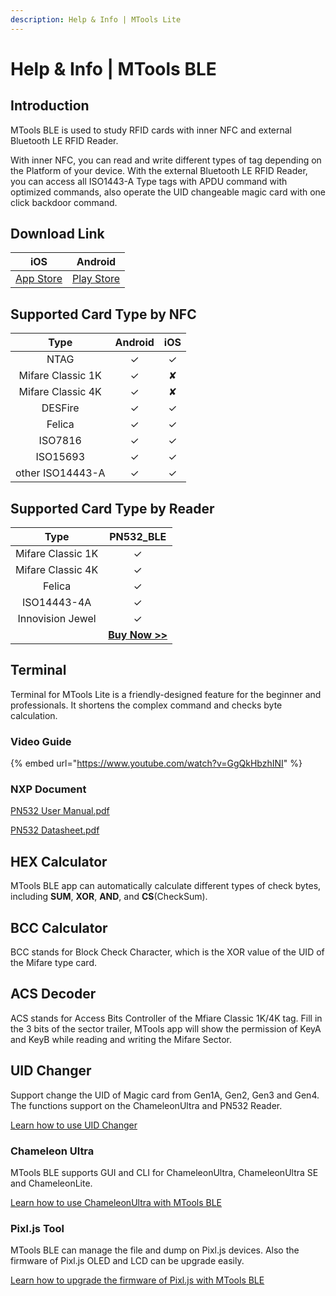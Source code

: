 ```yaml
---
description: Help & Info | MTools Lite
---
```


# Help & Info | MTools BLE

## Introduction

MTools BLE is used to study RFID cards with inner NFC and external Bluetooth LE RFID Reader.&#x20;

With inner NFC, you can read and write different types of tag depending on the Platform of your device. With the external Bluetooth LE RFID Reader, you can access all ISO1443-A Type tags with APDU command with optimized commands, also operate the UID changeable magic card with one click backdoor command.

## Download Link

|                                 iOS                                 |                                        Android                                       |
| :-----------------------------------------------------------------: | :----------------------------------------------------------------------------------: |
| [App Store](https://apps.apple.com/us/app/mtools-lite/id1531345398) | [Play Store](https://play.google.com/store/apps/details?id=com.mtoolstec.mtoolsLite) |

## Supported Card Type by NFC

|        Type       | Android | iOS |
| :---------------: | :-----: | :-: |
|        NTAG       |    ✓    |  ✓  |
| Mifare Classic 1K |    ✓    |  ✘  |
| Mifare Classic 4K |    ✓    |  ✘  |
|      DESFire      |    ✓    |  ✓  |
|       Felica      |    ✓    |  ✓  |
|      ISO7816      |    ✓    |  ✓  |
|      ISO15693     |    ✓    |  ✓  |
|  other ISO14443-A |    ✓    |  ✓  |

## Supported Card Type by Reader

|        Type       |                                   PN532\_BLE                                  |
| :---------------: | :---------------------------------------------------------------------------: |
| Mifare Classic 1K |                                       ✓                                       |
| Mifare Classic 4K |                                       ✓                                       |
|       Felica      |                                       ✓                                       |
|    ISO14443-4A    |                                       ✓                                       |
|  Innovision Jewel |                                       ✓                                       |
|                   | [**Buy Now >>**](https://shop.mtoolstec.com/product/mtools-all-in-one-pn532)  |

## Terminal

Terminal for MTools Lite is a friendly-designed feature for the beginner and professionals. It shortens the complex command and checks byte calculation.&#x20;

### Video Guide

{% embed url="https://www.youtube.com/watch?v=GgQkHbzhINI" %}

### NXP Document

[PN532 User Manual.pdf](https://www.nxp.com/docs/en/user-guide/141520.pdf)

[PN532 Datasheet.pdf](https://www.nxp.com.cn/docs/en/nxp/data-sheets/PN532\_C1.pdf)

## HEX Calculator

MTools BLE app can automatically calculate different types of check bytes, including **SUM**, **XOR**, **AND**, and **CS**(CheckSum).

## BCC Calculator

BCC stands for Block Check Character, which is the XOR value of the UID of the Mifare type card.

## ACS Decoder

ACS stands for Access Bits Controller of the Mfiare Classic 1K/4K tag. Fill in the 3 bits of the sector trailer, MTools app will show the permission of KeyA and KeyB while reading and writing the Mifare Sector.

## UID Changer

Support change the UID of Magic card from Gen1A, Gen2, Gen3 and Gen4. The functions support on the ChameleonUltra and PN532 Reader.

[Learn how to use UID Changer](how-to-use-uid-changer.md)

### Chameleon Ultra

MTools BLE supports GUI and CLI for ChameleonUltra, ChameleonUltra SE and   ChameleonLite.&#x20;

[Learn how to use ChameleonUltra with MTools BLE](how-to-use-chameleonultra.md)

### Pixl.js Tool

MTools BLE can manage the file and dump on Pixl.js devices. Also the firmware of Pixl.js OLED and LCD can be upgrade easily.

[Learn how to upgrade the firmware of Pixl.js with MTools BLE](upgrade-the-firmware-of-pixl.js.md)&#x20;

